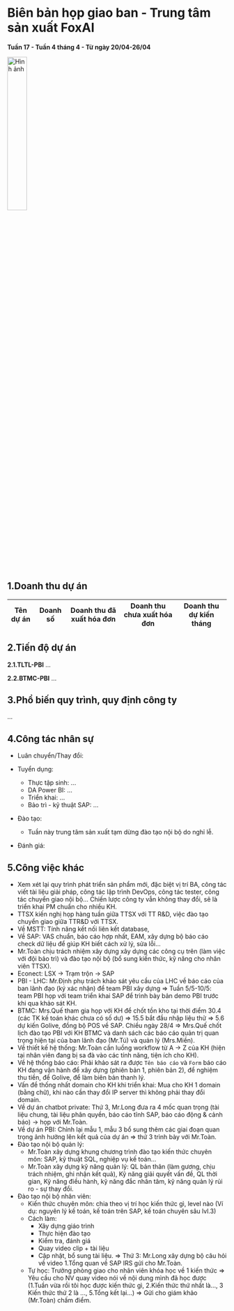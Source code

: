 # Biên bản họp giao ban - Trung tâm sản xuất FoxAI
**Tuần 17 - Tuần 4 tháng 4 - Từ ngày 20/04-26/04**

<img src="https://fox.ai.vn/wp-content/uploads/2024/07/Logo_Original-1.png" alt="Hình ảnh" width="30%" />

## 1.Doanh thu dự án
|Tên dự án|Doanh số|Doanh thu đã xuất hóa đơn|Doanh thu chưa xuất hóa đơn|Doanh thu dự kiến tháng|
|---|---|---|---|---|

## 2.Tiến độ dự án
**2.1.TLTL-PBI**
...

**2.2.BTMC-PBI**
...

## 3.Phổ biến quy trình, quy định công ty

...

## 4.Công tác nhân sự
- Luân chuyển/Thay đổi: 
- Tuyển dụng:
  - Thực tập sinh: ...
  - DA Power BI: ...
  - Triển khai: ...
  - Bảo trì - kỹ thuật SAP: ...
- Đào tạo: 
    - Tuần này trung tâm sản xuất tạm dừng đào tạo nội bộ do nghỉ lễ.

- Đánh giá:

## 5.Công việc khác

- Xem xét lại quy trình phát triển sản phẩm mới, đặc biệt vị trí BA, công tác viết tài liệu giải pháp, công tác lập trình DevOps, công tác tester, công tác chuyển giao nội bộ... Chiến lược công ty vẫn không thay đổi, sẽ là triển khai PM chuẩn cho nhiều KH.
- TTSX kiến nghị họp hàng tuần giữa TTSX với TT R&D, việc đào tạo chuyển giao giữa TTR&D với TTSX.
- Về MSTT: Tính năng kết nối liên kết database,
- Về SAP: VAS chuẩn, báo cáo hợp nhất, EAM, xây dựng bộ báo cáo check dữ liệu để giúp KH biết cách xử lý, sửa lỗi...
- Mr.Toàn chịu trách nhiệm xây dựng xây dựng các công cụ trên (làm việc với đội bảo trì) và đào tạo nội bộ (bổ sung kiến thức, kỹ năng cho nhân viên TTSX).
- Econect: LSX -> Trạm trộn -> SAP
- PBI - LHC: Mr.Định phụ trách khảo sát yêu cầu của LHC về báo cáo của ban lãnh đạo (ký xác nhận) để team PBI xây dựng => Tuần 5/5-10/5: team PBI họp với team triển khai SAP để trình bày bản demo PBI trước khi qua khảo sát KH.
- BTMC: Mrs.Quế tham gia họp với KH để chốt tồn kho tại thời điểm 30.4 (các TK kế toán khác chưa có số dư) => 15.5 bắt đầu nhập liệu thử => 5.6 dự kiến Golive, đồng bộ POS về SAP. Chiều ngày 28/4 => Mrs.Quế chốt lịch đào tạo PBI với KH BTMC và danh sách các báo cáo quản trị quan trọng hiện tại của ban lãnh đạo (Mr.Tú) và quản lý (Mrs.Miền).
- Về thiết kế hệ thống: Mr.Toàn cần luồng workflow từ A -> Z của KH (hiện tại nhân viên đang bị sa đà vào các tính năng, tiện ích cho KH).
- Về hệ thống báo cáo: Phải khảo sát ra được `Tên báo cáo` và `Form` báo cáo KH đang vận hành để xây dựng (phiên bản 1, phiên bản 2), để nghiệm thu tiền, để Golive, để làm biên bản thanh lý.
- Vấn đề thống nhất domain cho KH khi triển khai: Mua cho KH 1 domain (bằng chữ), khi nào cần thay đổi IP server thì không phải thay đổi domain.
- Về dự án chatbot private: Thứ 3, Mr.Long đưa ra 4 mốc quan trọng (tài liệu chung, tài liệu phân quyền, báo cáo tĩnh SAP, báo cáo động & cảnh báo) -> họp với Mr.Toàn.
- Về dự án PBI: Chỉnh lại mẫu 1, mẫu 3 bổ sung thêm các giai đoạn quan trọng ảnh hưởng lên kết quả của dự án => thứ 3 trình bày với Mr.Toàn.
- Đào tạo nội bộ quản lý:
  - Mr.Toàn xây dựng khung chương trình đào tạo kiến thức chuyên môn: SAP, kỹ thuật SQL, nghiệp vụ kế toán...
  - Mr.Toàn xây dựng kỹ năng quản lý: QL bản thân (làm gương, chịu trách nhiệm, ghi nhận kết quả), Kỹ năng giải quyết vấn đề, QL thời gian, Kỹ năng điều hành, kỹ năng đắc nhân tâm, kỹ năng quản lý rủi ro - sự thay đổi.
- Đào tạo nội bộ nhân viên:
  - Kiến thức chuyên môn: chia theo vị trí học kiến thức gì, level nào (Ví dụ: nguyên lý kế toán, kế toán trên SAP, kế toán chuyên sâu lvl.3)
  - Cách làm:
    - Xây dựng giáo trình
    - Thực hiện đào tạo
    - Kiểm tra, đánh giá
    - Quay video clip + tài liệu
    - Cập nhật, bổ sung tài liệu.
=> Thứ 3: Mr.Long xây dựng bộ câu hỏi về video 1.Tổng quan về SAP IRS gửi cho Mr.Toàn.
  - Tự học: Trưởng phòng giao cho nhân viên khóa học về 1 kiến thức => Yêu cầu cho NV quay video nói về nội dung mình đã học được (1.Tuần vừa rồi tôi học được kiến thức gì, 2.Kiến thức thứ nhất là..., 3 Kiến thức thứ 2 là ..., 5.Tổng kết lại...) => Gửi cho giám khảo (Mr.Toàn) chấm điểm.
